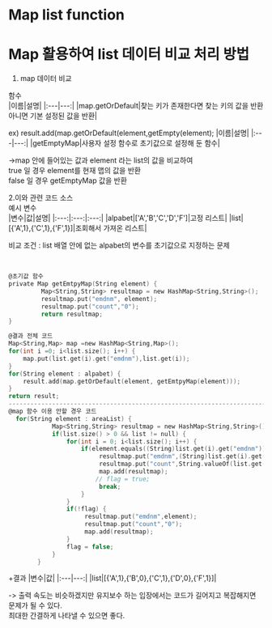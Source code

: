 # Map list function
# Map 활용하여 list 데이터 비교 처리 방법
1. map 데이터 비교<br>

함수<br>
|이름|설명|
|:---|---:|
|map.getOrDefault|찾는 키가 존재한다면 찾는 키의 값을 반환 아니면 기본 설정된 값을 반환|

ex) result.add(map.getOrDefault(element,getEmpty(element);
|이름|설명|
|:---|---:|
|getEmptyMap|사용자 설정 함수로 초기값으로 설정해 둔 함수|

->map 안에 들어있는 값과 element 라는 list의 값을 비교하여<br>
true 일 경우 element를 현재 맵의 값을 반환 <br>
false 일 경우 getEmptyMap 값을 반환 <br>



2.이와 관련 코드 소스
<br>
예시 변수<br>
|변수|값|설명|
|:---:|:---:|:---:|
|alpabet|['A','B','C','D','F']|고정 리스트|
|list|[{'A',1},{'C',1},{'F',1}]|조회해서 가져온 리스트|



비교 조건 : list 배열 안에 없는 alpabet의 변수를 초기값으로 지정하는 문제<br>
<br>
```C

@초기값 함수
private Map getEmtpyMap(String element) {
         Map<String,String> resultmap = new HashMap<String,String>();
         resultmap.put("emdnm", element);
         resultmap.put("count","0");
         return resultmap;
}

@결과 전체 코드
Map<String,Map> map =new HashMap<String,Map>();
for(int i =0; i<list.size(); i++) {
    map.put(list.get(i).get("emdnm"),list.get(i));
}
for(String element : alpabet) {
    result.add(map.getOrDefault(element, getEmtpyMap(element)));
}
return result;
---------------------------------------------------------------------------------------------------------------------------------
@map 함수 이용 안할 경우 코드
  for(String element : areaList) {
            Map<String,String> resultmap = new HashMap<String,String>();
            if(list.size() > 0 && list != null) {
                for(int i = 0; i<list.size(); i++) {
                    if(element.equals((String)list.get(i).get("emdnm"))) {
                         resultmap.put("emdnm",(String)list.get(i).get("emdnm"));
                         resultmap.put("count",String.valueOf(list.get(i).get("count")));;
                         map.add(resultmap);
                        // flag = true;
                         break;
                    }
                }
                if(!flag) {
                     resultmap.put("emdnm",element);
                     resultmap.put("count","0");
                     map.add(resultmap);
                }
                flag = false;
            }
        }
```
+결과 
|변수|값|
|:---|---:|
|list|[{'A',1},{'B',0},{'C',1},{'D',0},{'F',1}]|

-> 출력 속도는 비슷하겠지만 유지보수 하는 입장에서는 코드가 길어지고 복잡해지면 문제가 될 수 있다.<br>
최대한 간결하게 나타낼 수 있으면 좋다.
